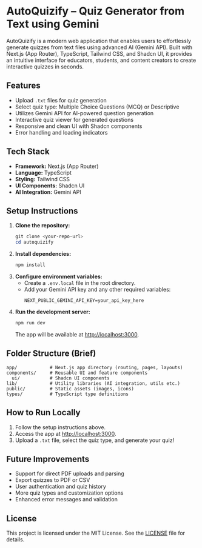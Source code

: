 # AutoQuizify – Quiz Generator from Text using Gemini

AutoQuizify is a modern web application that enables users to effortlessly generate quizzes from text files using advanced AI (Gemini API). Built with Next.js (App Router), TypeScript, Tailwind CSS, and Shadcn UI, it provides an intuitive interface for educators, students, and content creators to create interactive quizzes in seconds.

## Features
- Upload `.txt` files for quiz generation
- Select quiz type: Multiple Choice Questions (MCQ) or Descriptive
- Utilizes Gemini API for AI-powered question generation
- Interactive quiz viewer for generated questions
- Responsive and clean UI with Shadcn components
- Error handling and loading indicators

## Tech Stack
- **Framework:** Next.js (App Router)
- **Language:** TypeScript
- **Styling:** Tailwind CSS
- **UI Components:** Shadcn UI
- **AI Integration:** Gemini API

## Setup Instructions
1. **Clone the repository:**
   ```powershell
   git clone <your-repo-url>
   cd autoquizify
   ```
2. **Install dependencies:**
   ```powershell
   npm install
   ```
3. **Configure environment variables:**
   - Create a `.env.local` file in the root directory.
   - Add your Gemini API key and any other required variables:
     ```env
     NEXT_PUBLIC_GEMINI_API_KEY=your_api_key_here
     ```
4. **Run the development server:**
   ```powershell
   npm run dev
   ```
   The app will be available at [http://localhost:3000](http://localhost:3000).

## Folder Structure (Brief)
```
app/            # Next.js app directory (routing, pages, layouts)
components/     # Reusable UI and feature components
  ui/           # Shadcn UI components
lib/            # Utility libraries (AI integration, utils etc.)
public/         # Static assets (images, icons)
types/          # TypeScript type definitions
```

## How to Run Locally
1. Follow the setup instructions above.
2. Access the app at [http://localhost:3000](http://localhost:3000).
3. Upload a `.txt` file, select the quiz type, and generate your quiz!

## Future Improvements
- Support for direct PDF uploads and parsing
- Export quizzes to PDF or CSV
- User authentication and quiz history
- More quiz types and customization options
- Enhanced error messages and validation

## License
This project is licensed under the MIT License. See the [LICENSE](LICENSE) file for details.
